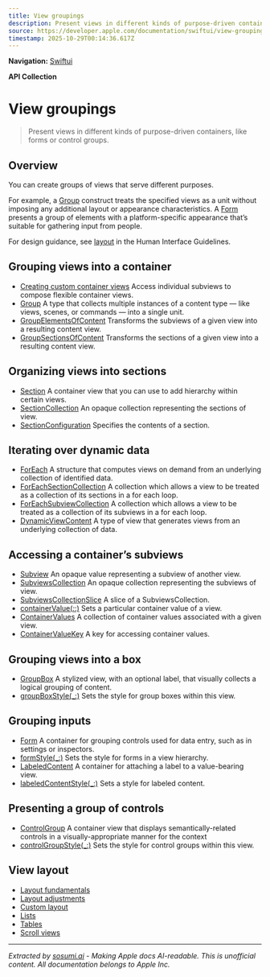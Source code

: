 ```yaml
---
title: View groupings
description: Present views in different kinds of purpose-driven containers, like forms or control groups.
source: https://developer.apple.com/documentation/swiftui/view-groupings
timestamp: 2025-10-29T00:14:36.617Z
---
```


**Navigation:** [Swiftui](/documentation/swiftui)

**API Collection**

# View groupings

> Present views in different kinds of purpose-driven containers, like forms or control groups.

## Overview

You can create groups of views that serve different purposes.



For example, a [Group](/documentation/swiftui/group) construct treats the specified views as a unit without imposing any additional layout or appearance characteristics. A [Form](/documentation/swiftui/form) presents a group of elements with a platform-specific appearance that’s suitable for gathering input from people.

For design guidance, see [layout](/design/Human-Interface-Guidelines/layout) in the Human Interface Guidelines.

## Grouping views into a container

- [Creating custom container views](/documentation/swiftui/creating-custom-container-views) Access individual subviews to compose flexible container views.
- [Group](/documentation/swiftui/group) A type that collects multiple instances of a content type — like views, scenes, or commands — into a single unit.
- [GroupElementsOfContent](/documentation/swiftui/groupelementsofcontent) Transforms the subviews of a given view into a resulting content view.
- [GroupSectionsOfContent](/documentation/swiftui/groupsectionsofcontent) Transforms the sections of a given view into a resulting content view.

## Organizing views into sections

- [Section](/documentation/swiftui/section) A container view that you can use to add hierarchy within certain views.
- [SectionCollection](/documentation/swiftui/sectioncollection) An opaque collection representing the sections of view.
- [SectionConfiguration](/documentation/swiftui/sectionconfiguration) Specifies the contents of a section.

## Iterating over dynamic data

- [ForEach](/documentation/swiftui/foreach) A structure that computes views on demand from an underlying collection of identified data.
- [ForEachSectionCollection](/documentation/swiftui/foreachsectioncollection) A collection which allows a view to be treated as a collection of its sections in a for each loop.
- [ForEachSubviewCollection](/documentation/swiftui/foreachsubviewcollection) A collection which allows a view to be treated as a collection of its subviews in a for each loop.
- [DynamicViewContent](/documentation/swiftui/dynamicviewcontent) A type of view that generates views from an underlying collection of data.

## Accessing a container’s subviews

- [Subview](/documentation/swiftui/subview) An opaque value representing a subview of another view.
- [SubviewsCollection](/documentation/swiftui/subviewscollection) An opaque collection representing the subviews of view.
- [SubviewsCollectionSlice](/documentation/swiftui/subviewscollectionslice) A slice of a SubviewsCollection.
- [containerValue(_:_:)](/documentation/swiftui/view/containervalue(_:_:)) Sets a particular container value of a view.
- [ContainerValues](/documentation/swiftui/containervalues) A collection of container values associated with a given view.
- [ContainerValueKey](/documentation/swiftui/containervaluekey) A key for accessing container values.

## Grouping views into a box

- [GroupBox](/documentation/swiftui/groupbox) A stylized view, with an optional label, that visually collects a logical grouping of content.
- [groupBoxStyle(_:)](/documentation/swiftui/view/groupboxstyle(_:)) Sets the style for group boxes within this view.

## Grouping inputs

- [Form](/documentation/swiftui/form) A container for grouping controls used for data entry, such as in settings or inspectors.
- [formStyle(_:)](/documentation/swiftui/view/formstyle(_:)) Sets the style for forms in a view hierarchy.
- [LabeledContent](/documentation/swiftui/labeledcontent) A container for attaching a label to a value-bearing view.
- [labeledContentStyle(_:)](/documentation/swiftui/view/labeledcontentstyle(_:)) Sets a style for labeled content.

## Presenting a group of controls

- [ControlGroup](/documentation/swiftui/controlgroup) A container view that displays semantically-related controls in a visually-appropriate manner for the context
- [controlGroupStyle(_:)](/documentation/swiftui/view/controlgroupstyle(_:)) Sets the style for control groups within this view.

## View layout

- [Layout fundamentals](/documentation/swiftui/layout-fundamentals)
- [Layout adjustments](/documentation/swiftui/layout-adjustments)
- [Custom layout](/documentation/swiftui/custom-layout)
- [Lists](/documentation/swiftui/lists)
- [Tables](/documentation/swiftui/tables)
- [Scroll views](/documentation/swiftui/scroll-views)

---

*Extracted by [sosumi.ai](https://sosumi.ai) - Making Apple docs AI-readable.*
*This is unofficial content. All documentation belongs to Apple Inc.*
